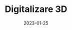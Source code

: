 ---
title: "Digitalizare <span>3D</span>"
date: 2023-01-25
draft: false
keywords: ["Schitul Mironesti"]
type: "page"
layout: "digitalizare"
sitemap_exclude: false

sitemap:
  changefreq: weekly
  filename: sitemap.xml
  priority: 1

---